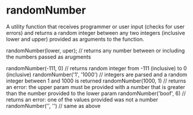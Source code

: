 # randomNumber
A utility function that receives programmer or user input (checks for user errors) and returns a random integer between any
two integers (inclusive lower and upper) provided as arguments to the function.

randomNumber(lower, uper); // returns any number between or including the numbers passed as arugments

randomNumber(-111, 0) // returns random integer from -111 (inclusive) to 0 (inclusive)
randomNumber('1', '1000') // integers are parsed and a random integer between 1 and 1000 is returned
randomNumber(1000, 1) // returns an error: the upper param must be provided with a number that is greater than the number
provided to the lower param
randomNumber('boof', 6) // returns an error: one of the values provided was not a number
randomNumber('', '') // same as above



